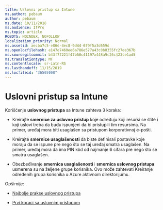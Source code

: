 ```yaml
---
title: Uslovni pristup sa Intune
ms.author: pebaum
author: pebaum
ms.date: 10/11/2018
ms.audience: ITPro
ms.topic: article
ROBOTS: NOINDEX, NOFOLLOW
localization_priority: Normal
ms.assetid: aecba7c5-e86d-4ec8-9d44-679f5a3d659d
ms.openlocfilehash: e147e7460ee6a786e577a43c0b8355fc27ee367b
ms.sourcegitcommit: b43f77221f47b50c41197a448a9c26c423ce1ad5
ms.translationtype: MT
ms.contentlocale: sr-Latn-RS
ms.lasthandoff: 11/15/2019
ms.locfileid: "36505008"
---
```

# <a name="conditional-access-with-intune"></a>Uslovni pristup sa Intune

Korišćenje **uslovnog pristupa** sa Intune zahteva 3 koraka: 
  
- Kreirajte **smernice za uslovno pristup** koje određuju koji resursi se štite i koji uslovi treba da budu ispunjeni da bi pristupili tim resursima. Na primer, uređaj mora biti usaglašen sa pristupom korporativnoj e-pošti. 
    
- Kreirajte **smernice usaglašenosti** da biste definisali postavke koje moraju da se ispune pre nego što se taj uređaj smatra usaglašen. Na primer, uređaj mora da ima PIN kôd od najmanje 6 cifara pre nego što se smatra usaglašen. 
    
- Obezbeđivanje **smernica usaglašenosti** i **smernica uslovnog pristupa** usmerena su na željene grupe korisnika. Ovo može zahtevati Kreiranje određenih grupa korisnika u Azure aktivnom direktorijumu. 
    
Opširnije:
  
- [Najbolje prakse uslovnog pristupa](https://docs.microsoft.com/azure/active-directory/conditional-access/best-practices)
    
- [Prvi koraci sa uslovnim pristupom](https://docs.microsoft.com/azure/active-directory/active-directory-conditional-access-azure-portal-get-started)
    

